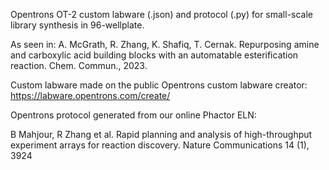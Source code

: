Opentrons OT-2 custom labware (.json) and protocol (.py) for small-scale library synthesis in 96-wellplate.

As seen in: A. McGrath, R. Zhang, K. Shafiq, T. Cernak.  Repurposing amine and carboxylic acid building blocks with an automatable esterification reaction. Chem. Commun., 2023.

Custom labware made on the public Opentrons custom labware creator: https://labware.opentrons.com/create/

Opentrons protocol generated from our online Phactor ELN: 

B Mahjour, R Zhang et al. Rapid planning and analysis of high-throughput experiment arrays for reaction discovery. Nature Communications 14 (1), 3924


